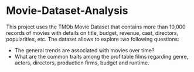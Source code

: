 # Movie-Dataset-Analysis
This project uses the TMDb Movie Dataset that contains more than 10,000 records of movies with details on title, budget, revenue, cast, directors, popularities, etc. The dataset allows to explore two following questions:
- The general trends are associated with movies over time? 
- What are the common traits among the profitable films regarding genre, actors, directors, production firms, budget and runtime.
